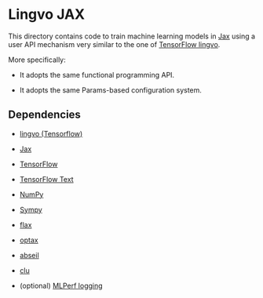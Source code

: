 # Lingvo JAX

This directory contains code to train machine learning models in
[Jax](htts://github.com/google/jax) using a user API mechanism very similar to
the one of [TensorFlow lingvo](http://github.com/tensorflow/lingvo).

More specifically:

*   It adopts the same functional programming API.

*   It adopts the same Params-based configuration system.

## Dependencies

*   [lingvo (Tensorflow)](http://github.com/tensorflow/lingvo)

*   [Jax](http://github.com/google/jax)

*   [TensorFlow](http://github.com/tensorflow/tensorflow)

*   [TensorFlow Text](http://github.com/tensorflow/text)

*   [NumPy](http://github.com/numpy/numpy)

*   [Sympy](https://github.com/sympy/sympy)

*   [flax](http://github.com/google/flax)

*   [optax](http://github.com/deepmind/optax)

*   [abseil](http://github.com/abseil/abseil-py)

*   [clu](http://pypi.org/project/clu/)

*   (optional) [MLPerf logging](http://github.com/mlcommons/logging)
